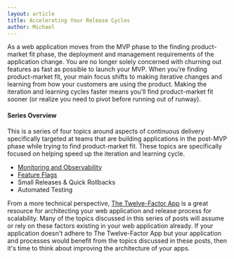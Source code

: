 ```yaml
---
layout: article
title: Accelerating Your Release Cycles
author: Michael
---
```


As a web application moves from the MVP phase to the finding product-market fit phase, the deployment and management requirements of the application change. You are no longer solely concerned with churning out features as fast as possible to launch your MVP. When you’re finding product-market fit, your main focus shifts to making iterative changes and learning from how your customers are using the product. Making the iteration and learning cycles faster means you’ll find product-market fit sooner (or realize you need to pivot before running out of runway).

<!--more-->

#### Series Overview

This is a series of four topics around aspects of continuous delivery specifically targeted at teams that are building applications in the post-MVP phase while trying to find product-market fit. These topics are specifically focused on helping speed up the iteration and learning cycle.
- [Monitoring and Observability](/articles/monitoring-observability-feature-flags#monitoring-and-observability)
- [Feature Flags](/articles/monitoring-observability-feature-flags#feature-flags)
- Small Releases & Quick Rollbacks
- Automated Testing

From a more technical perspective, [The Twelve-Factor App](https://12factor.net) is a great resource for architecting your web application and release process for scalability. Many of the topics discussed in this series of posts will assume or rely on these factors existing in your web application already. If your application doesn't adhere to The Twelve-Factor App but your application and processes would benefit from the topics discussed in these posts, then it's time to think about improving the architecture of your apps.